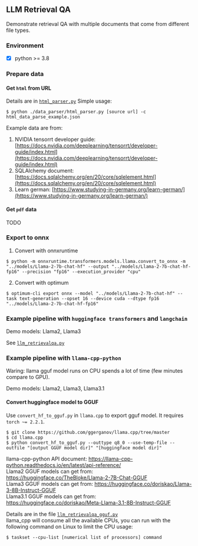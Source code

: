 ## LLM Retrieval QA

Demonstrate retrieval QA with multiple documents that come from different file types.

### Environment
- [x] python >= 3.8

### Prepare data
#### Get `html` from URL

Details are in [`html_parser.py`](https://github.com/kaoyuching/llm_retrieval_qa/blob/master/data_parser/html_parser.py)
Simple usage:

```=shell
$ python ./data_parser/html_parser.py [source url] -c html_data_parse_example.json
```

Example data are from:
1. NVIDIA tensorrt developer guide: [https://docs.nvidia.com/deeplearning/tensorrt/developer-guide/index.html](https://docs.nvidia.com/deeplearning/tensorrt/developer-guide/index.html)
2. SQLAlchemy document: [https://docs.sqlalchemy.org/en/20/core/sqlelement.html](https://docs.sqlalchemy.org/en/20/core/sqlelement.html)
3. Learn german: [https://www.studying-in-germany.org/learn-german/](https://www.studying-in-germany.org/learn-german/)

#### Get `pdf` data
TODO

### Export to onnx

1. Convert with onnxruntime

```=shell
$ python -m onnxruntime.transformers.models.llama.convert_to_onnx -m "../models/Llama-2-7b-chat-hf" --output "../models/Llama-2-7b-chat-hf-fp16" --precision "fp16" --execution_provider "cpu"
```

2. Convert with optimum

```=shell
$ optimum-cli export onnx --model "../models/Llama-2-7b-chat-hf" --task text-generation --opset 16 --device cuda --dtype fp16 "../models/Llama-2-7b-chat-hf-fp16"
```


### Example pipeline with `huggingface transformers` and `langchain`
Demo models: Llama2, Llama3

See [`llm_retrievalqa.py`](https://github.com/kaoyuching/llm_retrieval_qa/blob/master/llm_retrievalqa.py)


### Example pipeline with `llama-cpp-python`
Waring: llama gguf model runs on CPU spends a lot of time (few minutes compare to GPU).  

Demo models: Llama2, Llama3, Llama3.1

#### Convert huggingface model to GGUF
Use `convert_hf_to_gguf.py` in `llama.cpp` to export gguf model. It requires `torch ~= 2.2.1`.

```=shell
$ git clone https://github.com/ggerganov/llama.cpp/tree/master
$ cd llama.cpp
$ python convert_hf_to_gguf.py --outtype q8_0 --use-temp-file --outfile "[output GGUF model dir]" "[huggingface model dir]"
```


llama-cpp-python API document: https://llama-cpp-python.readthedocs.io/en/latest/api-reference/  
Llama2 GGUF models can get from: https://huggingface.co/TheBloke/Llama-2-7B-Chat-GGUF  
Llama3 GGUF models can get from: https://huggingface.co/doriskao/Llama-3-8B-Instruct-GGUF  
Llama3.1 GGUF models can get from: https://huggingface.co/doriskao/Meta-Llama-3.1-8B-Instruct-GGUF


Details are in the file [`llm_retrievalqa_gguf.py`](https://github.com/kaoyuching/llm_retrieval_qa/blob/master/llm_retrievalqa_gguf.py)  
llama_cpp will consume all the available CPUs, you can run with the following command on Linux to limit the CPU usage:

```=shell
$ taskset --cpu-list [numerical list of processors] command
```


